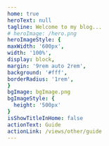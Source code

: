 ```yaml
---
home: true
heroText: null
tagline: Welcome to my blog...
# heroImage: /hero.png
heroImageStyle: {
maxWidth: '600px',
width: '100%',
display: block,
margin: '9rem auto 2rem',
background: '#fff',
borderRadius: '1rem',
}
bgImage: bgImage.png
bgImageStyle: {
  height: '500px'
}
isShowTitleInHome: false
actionText: Guide
actionLink: /views/other/guide
---
```

